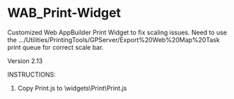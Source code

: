 # WAB_Print-Widget
Customized Web AppBuilder Print Widget to fix scaling issues.  Need to use the .../Utilities/PrintingTools/GPServer/Export%20Web%20Map%20Task print queue for correct scale bar.

Version 2.13

INSTRUCTIONS:

1. Copy Print.js to \widgets\Print\Print.js
